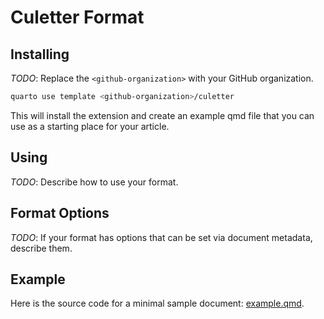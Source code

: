 # Culetter Format

## Installing

*TODO*: Replace the `<github-organization>` with your GitHub organization.

```bash
quarto use template <github-organization>/culetter
```

This will install the extension and create an example qmd file that you can use as a starting place for your article.

## Using

*TODO*: Describe how to use your format.

## Format Options

*TODO*: If your format has options that can be set via document metadata, describe them.

## Example

Here is the source code for a minimal sample document: [example.qmd](example.qmd).

